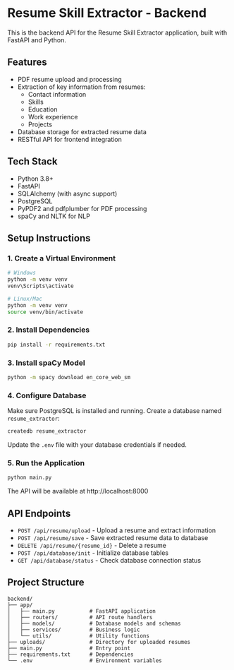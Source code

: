 # Resume Skill Extractor - Backend

This is the backend API for the Resume Skill Extractor application, built with FastAPI and Python.

## Features

- PDF resume upload and processing
- Extraction of key information from resumes:
  - Contact information
  - Skills
  - Education
  - Work experience
  - Projects
- Database storage for extracted resume data
- RESTful API for frontend integration

## Tech Stack

- Python 3.8+
- FastAPI
- SQLAlchemy (with async support)
- PostgreSQL
- PyPDF2 and pdfplumber for PDF processing
- spaCy and NLTK for NLP

## Setup Instructions

### 1. Create a Virtual Environment

```bash
# Windows
python -m venv venv
venv\Scripts\activate

# Linux/Mac
python -m venv venv
source venv/bin/activate
```

### 2. Install Dependencies

```bash
pip install -r requirements.txt
```

### 3. Install spaCy Model

```bash
python -m spacy download en_core_web_sm
```

### 4. Configure Database

Make sure PostgreSQL is installed and running. Create a database named `resume_extractor`:

```bash
createdb resume_extractor
```

Update the `.env` file with your database credentials if needed.

### 5. Run the Application

```bash
python main.py
```

The API will be available at http://localhost:8000

## API Endpoints

- `POST /api/resume/upload` - Upload a resume and extract information
- `POST /api/resume/save` - Save extracted resume data to database
- `DELETE /api/resume/{resume_id}` - Delete a resume
- `POST /api/database/init` - Initialize database tables
- `GET /api/database/status` - Check database connection status

## Project Structure

```
backend/
├── app/
│   ├── main.py           # FastAPI application
│   ├── routers/          # API route handlers
│   ├── models/           # Database models and schemas
│   ├── services/         # Business logic
│   └── utils/            # Utility functions
├── uploads/              # Directory for uploaded resumes
├── main.py               # Entry point
├── requirements.txt      # Dependencies
└── .env                  # Environment variables
```
